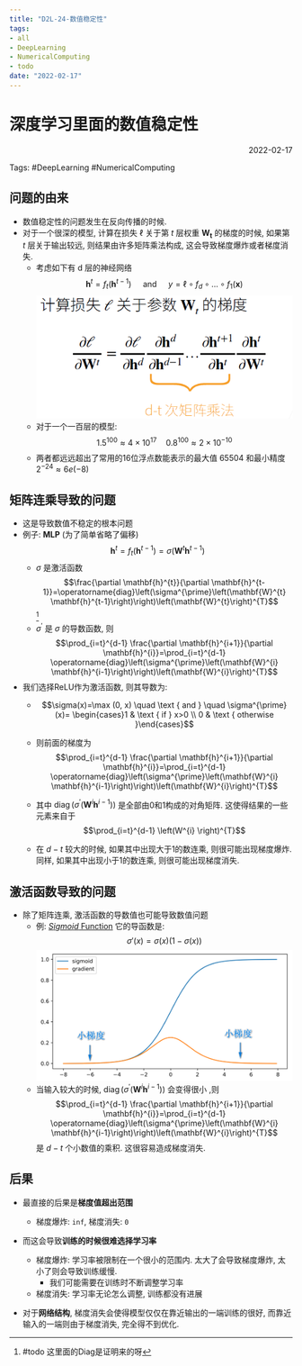 ```yaml
---
title: "D2L-24-数值稳定性"
tags:
- all
- DeepLearning
- NumericalComputing
- todo
date: "2022-02-17"
---
```

# 深度学习里面的数值稳定性

<div align="right"> 2022-02-17</div>

Tags: #DeepLearning #NumericalComputing

## 问题的由来
- 数值稳定性的问题发生在反向传播的时候. 
- 对于一个很深的模型, 计算在损失 $\ell$ 关于第 $t$ 层权重 $\mathbf{W_t}$ 的梯度的时候, 如果第 $t$ 层关于输出较远, 则结果由许多矩阵乘法构成, 这会导致梯度爆炸或者梯度消失.
	- 考虑如下有 $\mathrm{d}$ 层的神经网络
	$$\mathbf{h}^{t}=f_{t}\left(\mathbf{h}^{t-1}\right) \quad \text { and } \quad y=\ell \circ f_{d} \circ \ldots \circ f_{1}(\mathbf{x})$$
		![400](notes/2022/2022.2/assets/img_2022-10-15-12.png)
	- 对于一个一百层的模型: 
	$$1.5^{100} \approx 4 \times 10^{17} \quad 0.8^{100} \approx 2 \times 10^{-10}$$
	- 两者都远远超出了常用的16位浮点数能表示的最大值 $65504$ 和最小精度 $2^{-24}\approx 6e(-8)$


## 矩阵连乘导致的问题
- 这是导致数值不稳定的根本问题
- 例子: **MLP** (为了简单省略了偏移)
	$$\mathbf{h}^{t}=f_{t}\left(\mathbf{h}^{t-1}\right)=\sigma\left(\mathbf{W}^{t} \mathbf{h}^{t-1}\right)$$
	- $\sigma$ 是激活函数
	$$\frac{\partial \mathbf{h}^{t}}{\partial \mathbf{h}^{t-1}}=\operatorname{diag}\left(\sigma^{\prime}\left(\mathbf{W}^{t} \mathbf{h}^{t-1}\right)\right)\left(\mathbf{W}^{t}\right)^{T}$$[^1]
	- $\sigma^{\prime}$ 是 $\sigma$ 的导数函数, 则
	$$\prod_{i=t}^{d-1} \frac{\partial \mathbf{h}^{i+1}}{\partial \mathbf{h}^{i}}=\prod_{i=t}^{d-1} \operatorname{diag}\left(\sigma^{\prime}\left(\mathbf{W}^{i} \mathbf{h}^{i-1}\right)\right)\left(\mathbf{W}^{i}\right)^{T}$$
- 我们选择ReLU作为激活函数, 则其导数为: 
	- $$\sigma(x)=\max (0, x) \quad \text { and } \quad \sigma^{\prime}(x)= \begin{cases}1 & \text { if } x>0 \\ 0 & \text { otherwise }\end{cases}$$
	- 则前面的梯度为$$\prod_{i=t}^{d-1} \frac{\partial \mathbf{h}^{i+1}}{\partial \mathbf{h}^{i}}=\prod_{i=t}^{d-1} \operatorname{diag}\left(\sigma^{\prime}\left(\mathbf{W}^{i} \mathbf{h}^{i-1}\right)\right)\left(\mathbf{W}^{i}\right)^{T}$$
	- 其中 $\operatorname{diag}\left(\sigma^{\prime}\left(\mathbf{W}^{i} \mathbf{h}^{i-1}\right)\right)$ 是全部由0和1构成的对角矩阵. 这使得结果的一些元素来自于 
		$$\prod_{i=t}^{d-1} \left(W^{i} \right)^{T}$$
		
	- 在 $d-t$ 较大的时候, 如果其中出现大于1的数连乘, 则很可能出现梯度爆炸. 同样, 如果其中出现小于1的数连乘, 则很可能出现梯度消失.

## 激活函数导致的问题
- 除了矩阵连乘, 激活函数的导数值也可能导致数值问题
	- 例: [$Sigmoid$ Function](notes/2021/2021.8/Sigmoid_Function.md)
		它的导函数是: $$\sigma'(x)=\sigma(x)(1-\sigma(x))$$
		![](notes/2022/2022.2/assets/img_2022-10-15-13.png)
	- 当输入较大的时候, $\operatorname{diag}\left(\sigma^{\prime}\left(\mathbf{W}^{i} \mathbf{h}^{i-1}\right)\right)$ 会变得很小 ,则 $$\prod_{i=t}^{d-1} \frac{\partial \mathbf{h}^{i+1}}{\partial \mathbf{h}^{i}}=\prod_{i=t}^{d-1} \operatorname{diag}\left(\sigma^{\prime}\left(\mathbf{W}^{i} \mathbf{h}^{i-1}\right)\right)\left(\mathbf{W}^{i}\right)^{T}$$ 是 $d-t$ 个小数值的乘积. 这很容易造成梯度消失.

## 后果
- 最直接的后果是**梯度值超出范围**
	- 梯度爆炸: `inf`, 梯度消失: `0`

- 而这会导致**训练的时候很难选择学习率**
	- 梯度爆炸: 学习率被限制在一个很小的范围内. 太大了会导致梯度爆炸, 太小了则会导致训练缓慢. 
		- 我们可能需要在训练时不断调整学习率
	- 梯度消失: 学习率无论怎么调整, 训练都没有进展

- 对于**网络结构**, 梯度消失会使得模型仅仅在靠近输出的一端训练的很好, 而靠近输入的一端则由于梯度消失, 完全得不到优化.

[^1]: #todo  这里面的Diag是证明来的呀